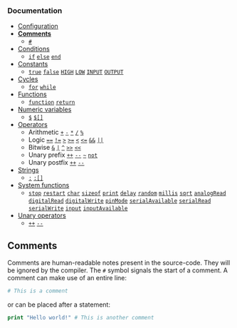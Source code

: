 ### Documentation
- [Configuration](/documentation/configuration.md)
- **[Comments](/documentation/comments.md)**
  - [`#`]()  
- [Conditions](/documentation/conditions.md)
  - [`if`]() [`else`]() [`end`]()
- [Constants](/documentation/constants.md)
  - [`true`]() [`false`]() [`HIGH`]() [`LOW`]() [`INPUT`]() [`OUTPUT`]()
- [Cycles](/documentation/cycles.md)
  - [`for`](/documentation/cycles.md#for) [`while`](/documentation/cycles.md#while)
- [Functions](/documentation/functions.md)
  - [`function`]() [`return`]()
- [Numeric variables](/documentation/numeric-variables.md)
  - [`$`]() [`$[]`]()
- [Operators](/documentation/operators.md)
  - Arithmetic [`+`]() [`-`]() [`*`]() [`/`]() [`%`]()
  - Logic [`==`]() [`!=`]() [`>`]() [`>=`]() [`<`]() [`<=`]() [`&&`]() [`||`]()
  - Bitwise [`&`]() [`|`]() [`^`]() [`>>`]() [`<<`]()
  - Unary prefix [`++`]() [`--`]() [`~`]() [`not`]()
  - Unary postfix [`++`]() [`--`]()
- [Strings](/documentation/strings.md)
  - [`:`]() [`:[]`]()
- [System functions](/documentation/system-functions.md)
  - [`stop`]() [`restart`]() [`char`]() [`sizeof`]() [`print`]() [`delay`]() [`random`]() [`millis`]() [`sqrt`]() [`analogRead`]() [`digitalRead`]() [`digitalWrite`]() [`pinMode`]() [`serialAvailable`]() [`serialRead`]() [`serialWrite`]() [`input`]() [`inputAvailable`]()
- [Unary operators](/documentation/unary-operators.md)
  - [`++`]() [`--`]()

## Comments
Comments are human-readable notes present in the source-code. They will be ignored by the compiler. The `#` symbol signals the start of a comment. A comment can make use of an entire line:
```php
# This is a comment
```
or can be placed after a statement:
```php
print "Hello world!" # This is another comment
```
